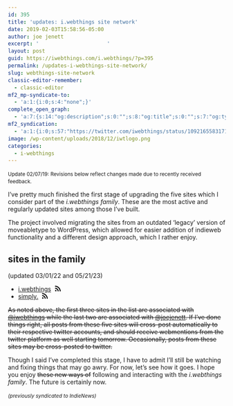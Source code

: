 ```yaml
---
id: 395
title: 'updates: i.webthings site network'
date: 2019-02-03T15:58:56-05:00
author: joe jenett
excerpt: '						'
layout: post
guid: https://iwebthings.com/i.webthings/?p=395
permalink: /updates-i-webthings-site-network/
slug: webthings-site-network
classic-editor-remember:
  - classic-editor
mf2_mp-syndicate-to:
  - 'a:1:{i:0;s:4:"none";}'
complete_open_graph:
  - 'a:7:{s:14:"og:description";s:0:"";s:8:"og:title";s:0:"";s:7:"og:type";s:0:"";s:12:"twitter:card";s:7:"summary";s:15:"twitter:creator";s:0:"";s:19:"twitter:description";s:0:"";s:8:"og:image";s:2:"89";}'
mf2_syndication:
  - 'a:1:{i:0;s:57:"https://twitter.com/iwebthings/status/1092165583171391493";}'
image: /wp-content/uploads/2018/12/iwtlogo.png
categories:
  - i-webthings
---
```

<small>Update 02/07/19: Revisions below reflect changes made due to recently received feedback.</small>

I&#8217;ve pretty much finished the first stage of upgrading the five sites which I consider part of the _i.webthings family_. These are the most active and regularly updated sites among those I&#8217;ve built.

The project involved migrating the sites from an outdated &#8216;legacy&#8217; version of moveabletype to WordPress, which allowed for easier addition of indieweb functionality and a different design approach, which I rather enjoy.

## sites in the family
(updated 03/01/22 and 05/21/23)

  * [i.webthings](https://iwebthings.joejenett.com/) [<img style="max-width: 13px; margin-left: 5px;" src="/wp-content/uploads/2019/01/rss.png" alt="Subscribe" />](https://iwebthings.joejenett.com/feed.atom)
  * [simply.](https://simply.joejenett.com/) [<img style="max-width: 13px; margin-left: 5px;" src="/wp-content/uploads/2019/01/rss.png" alt="Subscribe" />](https://simply.joejenett.com/feed.atom)
  
<span style="text-decoration:line-through;">As noted above, the first three sites in the list are associated with [@iwebthings](https://www.twitter.com/iwebthings) while the last two are associated with [@joejenett](https://www.twitter.com/joejenett). If I&#8217;ve done things right, all posts from these five sites will cross-post automatically to their respective twitter accounts, and should receive webmentions from the twitter platform as well starting tomorrow. Occasionally, posts from these sites may be cross-posted to twitter.</span>

Though I said I&#8217;ve completed this stage, I have to admit I&#8217;ll still be watching and fixing things that may go awry. For now, let&#8217;s see how it goes. I hope you enjoy <span style="text-decoration: line-through;">these new ways of</span> following and interacting with the _i.webthings family_. The future is certainly now.

<small><em>(previously syndicated to IndieNews)</em></small>